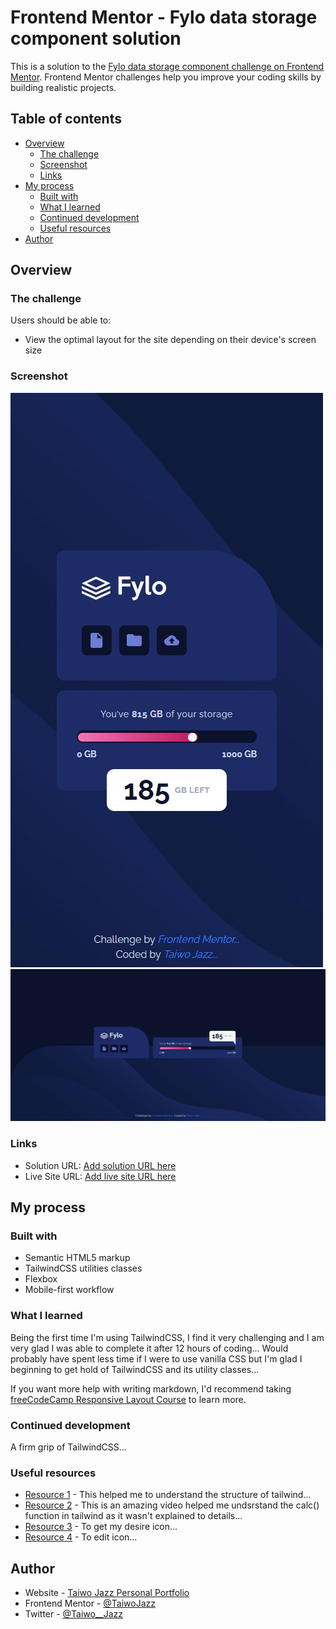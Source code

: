 # Frontend Mentor - Fylo data storage component solution

This is a solution to the [Fylo data storage component challenge on Frontend Mentor](https://www.frontendmentor.io/challenges/fylo-data-storage-component-1dZPRbV5n). Frontend Mentor challenges help you improve your coding skills by building realistic projects. 

## Table of contents

- [Overview](#overview)
  - [The challenge](#the-challenge)
  - [Screenshot](#screenshot)
  - [Links](#links)
- [My process](#my-process)
  - [Built with](#built-with)
  - [What I learned](#what-i-learned)
  - [Continued development](#continued-development)
  - [Useful resources](#useful-resources)
- [Author](#author)



## Overview

### The challenge

Users should be able to:

- View the optimal layout for the site depending on their device's screen size

### Screenshot

![Mobile View](/src/screenshots/mobile.jpg)
![Desktop View](/src/screenshots/desktop.jpg)


### Links

- Solution URL: [Add solution URL here](https://your-solution-url.com)
- Live Site URL: [Add live site URL here](https://your-live-site-url.com)

## My process

### Built with

- Semantic HTML5 markup
- TailwindCSS utilities classes
- Flexbox
- Mobile-first workflow


### What I learned

Being the first time I'm using TailwindCSS, I find it very challenging and I am very glad I was able to complete it after 12 hours of coding... Would probably have spent less time if I were to use vanilla CSS but I'm glad I beginning to get hold of TailwindCSS and its utility classes...



If you want more help with writing markdown, I'd recommend taking [freeCodeCamp Responsive Layout Course](https://www.freecodecamp.org/) to learn more.


### Continued development

A firm grip of TailwindCSS...


### Useful resources

- [Resource 1](https://tailwindcss.com/docs/) - This helped me to understand the structure of tailwind...
- [Resource 2](https://www.youtube.com/watch?v=TSFsYE0KOcQ) - This is an amazing video helped me undsrstand the calc() function in tailwind as it wasn't explained to details...
- [Resource 3](https://iconscout.com/) - To get my desire icon...
- [Resource 4](https://figma.com/) - To edit icon...



## Author

- Website - [Taiwo Jazz Personal Portfolio](https://taiwojazz-portfolio.netlify.app)
- Frontend Mentor - [@TaiwoJazz](https://www.frontendmentor.io/profile/TaiwoJazz)
- Twitter - [@Taiwo__Jazz](https://www.twitter.com/Taiwo__Jazz)


